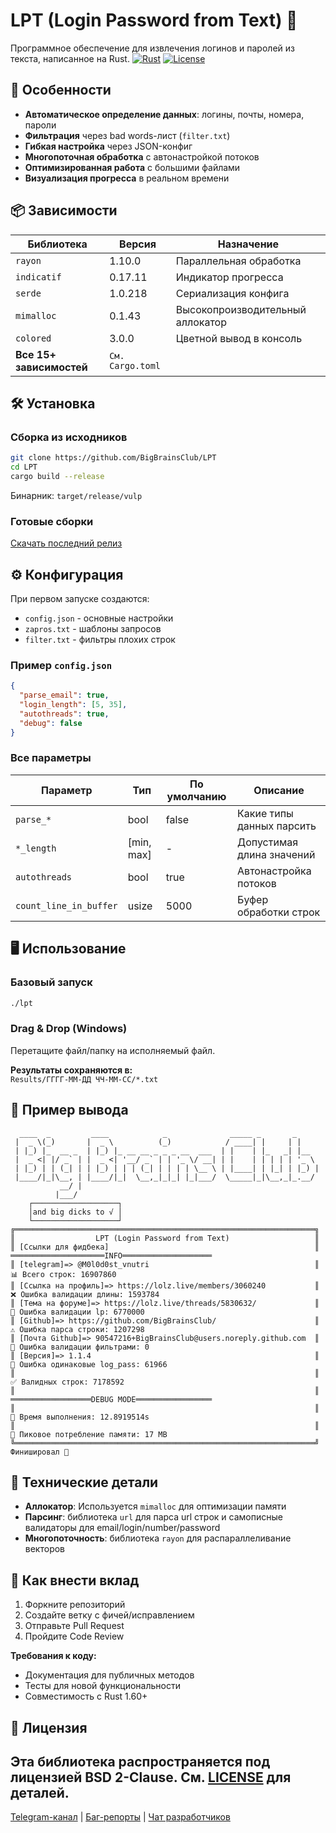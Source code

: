 # LPT (Login Password from Text) 🔐

Программное обеспечение для извлечения логинов и паролей из текста, написанное на Rust.
[![Rust](https://img.shields.io/badge/Rust-1.60%2B-orange?logo=rust)](https://www.rust-lang.org)
[![License](https://img.shields.io/badge/License-BSD%202--Clause-orange.svg)](https://opensource.org/licenses/BSD-2-Clause)

## 🚀 Особенности
- **Автоматическое определение данных**: логины, почты, номера, пароли
- **Фильтрация** через bad words-лист (`filter.txt`)
- **Гибкая настройка** через JSON-конфиг
- **Многопоточная обработка** с автонастройкой потоков
- **Оптимизированная работа** с большими файлами
- **Визуализация прогресса** в реальном времени

## 📦 Зависимости
| Библиотека | Версия | Назначение |
|------------|--------|------------|
| `rayon` | 1.10.0 | Параллельная обработка |
| `indicatif` | 0.17.11 | Индикатор прогресса |
| `serde` | 1.0.218 | Сериализация конфига |
| `mimalloc` | 0.1.43 | Высокопроизводительный аллокатор |
| `colored` | 3.0.0 | Цветной вывод в консоль |
| **Все 15+ зависимостей** | `См. Cargo.toml` | |

## 🛠 Установка
### Сборка из исходников
```bash
git clone https://github.com/BigBrainsClub/LPT
cd LPT
cargo build --release
```
Бинарник: `target/release/vulp`

### Готовые сборки
[Скачать последний релиз](https://github.com/BigBrainsClub/LPT/releases)

## ⚙️ Конфигурация
При первом запуске создаются:
- `config.json` - основные настройки
- `zapros.txt` - шаблоны запросов
- `filter.txt` - фильтры плохих строк

### Пример `config.json`
```json
{
  "parse_email": true,
  "login_length": [5, 35],
  "autothreads": true,
  "debug": false
}
```

### Все параметры
| Параметр | Тип | По умолчанию | Описание |
|----------|-----|--------------|----------|
| `parse_*` | bool | false | Какие типы данных парсить |
| `*_length` | [min, max] | - | Допустимая длина значений |
| `autothreads` | bool | true | Автонастройка потоков |
| `count_line_in_buffer` | usize | 5000 | Буфер обработки строк |

## 🖥 Использование
### Базовый запуск
```bash
./lpt
```

### Drag & Drop (Windows)
Перетащите файл/папку на исполняемый файл.

**Результаты сохраняются в:**  
`Results/ГГГГ-ММ-ДД ЧЧ-ММ-СС/*.txt`

## 📂 Пример вывода
```
  ____  _         ____            _              _____ _       _     
 |  _ \(_)       |  _ \          (_)            / ____| |     | |    
 | |_) |_  __ _  | |_) |_ __ __ _ _ _ __  ___  | |    | |_   _| |__  
 |  _ <| |/ _` | |  _ <| '__/ _` | | '_ \/ __| | |    | | | | | '_ \ 
 | |_) | | (_| | | |_) | | | (_| | | | | \__ \ | |____| | |_| | |_) |
 |____/|_|\__, | |____/|_|  \__,_|_|_| |_|___/  \_____|_|\__,_|_.__/ 
           __/ |
          |___/
    ┌───────────────────┐
    │and big dicks to √ │
    └───────────────────┘
╔═══════════════════════════════════════════════════════════════════╗
║                  LPT (Login Password from Text)                   ║
║ [Ссылки для фидбека]                                              ║   ═════════════════════INFO════════════════════
║ [telegram]=> @M0l0d0st_vnutri                                     ║   📊 Всего строк: 16907860
║ [Ссылка на профиль]=> https://lolz.live/members/3060240           ║   ❌ Ошибка валидации длины: 1593784
║ [Тема на форуме]=> https://lolz.live/threads/5830632/             ║   🔑 Ошибка валидации lp: 6770000
║ [Github]=> https://github.com/BigBrainsClub/                      ║   ⚠️ Ошибка парса строки: 1207298
║ [Почта Github]=> 90547216+BigBrainsClub@users.noreply.github.com  ║   🚫 Ошибка валидации фильтрами: 0
║ [Версия]=> 1.1.4                                                  ║   🔁 Ошибка одинаковые log_pass: 61966
║                                                                   ║   ✅ Валидных строк: 7178592
║                                                                   ║   ══════════════════DEBUG MODE═════════════════
║                                                                   ║   🚀 Время выполнения: 12.8919514s
║                                                                   ║   🧠 Пиковое потребление памяти: 17 MB
╚═══════════════════════════════════════════════════════════════════╝
Финишировал 🥇
```

## 🧩 Технические детали
- **Аллокатор**: Используется `mimalloc` для оптимизации памяти
- **Парсинг**: библиотека `url` для парса url строк и самописные валидаторы для email/login/number/password
- **Многопоточность**: библиотека `rayon` для распараллеливание векторов

## 🤝 Как внести вклад
1. Форкните репозиторий
2. Создайте ветку с фичей/исправлением
3. Отправьте Pull Request
4. Пройдите Code Review

**Требования к коду:**
- Документация для публичных методов
- Тесты для новой функциональности
- Совместимость с Rust 1.60+

## 📜 Лицензия
Эта библиотека распространяется под лицензией BSD 2-Clause. См. [LICENSE](LICENSE) для деталей.
---

[Telegram-канал](https://t.me/bigbrainsclub_github) | [Баг-репорты](https://github.com/BigBrainsClub/LPT/issues) | [Чат разработчиков](https://t.me/bigbrainsclub_dev)
